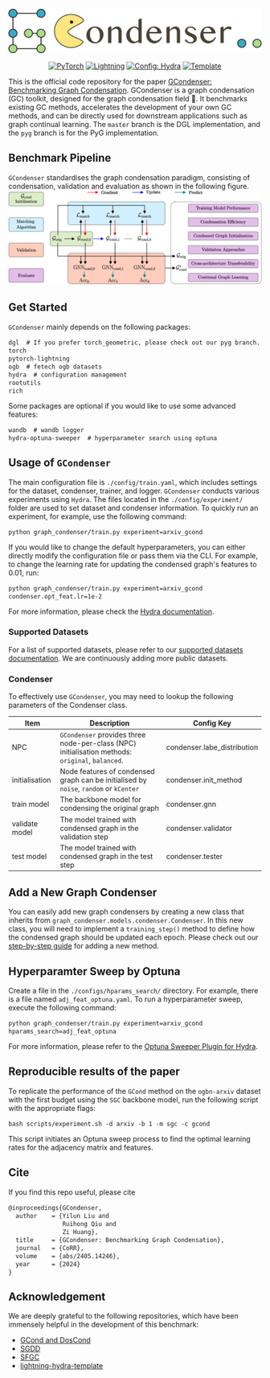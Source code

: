 <p align="center">
  <img src="./figs/logo.png" />
</p>

<div align="center">
<a href="https://pytorch.org/get-started/locally/"><img alt="PyTorch" src="https://img.shields.io/badge/PyTorch-ee4c2c?logo=pytorch&logoColor=white"></a>
<a href="https://pytorchlightning.ai/"><img alt="Lightning" src="https://img.shields.io/badge/-Lightning-792ee5?logo=pytorchlightning&logoColor=white"></a>
<a href="https://hydra.cc/"><img alt="Config: Hydra" src="https://img.shields.io/badge/Config-Hydra-89b8cd"></a>
<a href="https://github.com/ashleve/lightning-hydra-template"><img alt="Template" src="https://img.shields.io/badge/-Lightning--Hydra--Template-017F2F?style=flat&logo=github&labelColor=gray"></a><br>
<!-- [![Paper](http://img.shields.io/badge/paper-arxiv.1001.2234-B31B1B.svg)]() -->

</div>

This is the official code repository for the paper [GCondenser: Benchmarking Graph Condensation](https://arxiv.org/abs/2405.14246). GCondenser is a graph condensation (GC) toolkit, designed for the graph condensation field 🚀. It benchmarks existing GC methods, accelerates the development of your own GC methods, and can be directly used for downstream applications such as graph continual learning. The `master` branch is the DGL implementation, and the `pyg` branch is for the PyG implementation.

## Benchmark Pipeline
`GCondenser` standardises the graph condensation paradigm, consisting of condensation, validation and evaluation as shown in the following figure.
![GCondenser Pipline](./figs/GCB-pipline.png)

## Get Started
`GCondenser` mainly depends on the following packages:
```
dgl  # If you prefer torch_geometric, please check out our pyg branch.
torch
pytorch-lightning
ogb  # fetech ogb datasets
hydra  # configuration management
rootutils
rich
```

Some packages are optional if you would like to use some advanced features:
```
wandb  # wandb logger
hydra-optuna-sweeper  # hyperparameter search using optuna
```

## Usage of `GCondenser`
The main configuration file is `./config/train.yaml`, which includes settings for the dataset, condenser, trainer, and logger. `GCondenser` conducts various experiments using `Hydra`. The files located in the `./config/experiment/` folder are used to set dataset and condenser information. To quickly run an experiment, for example, use the following command:
```
python graph_condenser/train.py experiment=arxiv_gcond
```
If you would like to change the default hyperparameters, you can either directly modify the configuration file or pass them via the CLI. For example, to change the learning rate for updating the condensed graph's features to 0.01, run:
```
python graph_condenser/train.py experiment=arxiv_gcond condenser.opt_feat.lr=1e-2
```
For more information, please check the [Hydra documentation](https://hydra.cc/docs/intro/).

### Supported Datasets
For a list of supported datasets, please refer to our [supported datasets documentation](./docs/dataset.md). We are continuously adding more public datasets.

### Condenser
To effectively use `GCondenser`, you may need to lookup the following parameters of the Condenser class.

| Item           | Description                                                                                                   | Config Key                  |
| -------------- | ------------------------------------------------------------------------------------------------------------- | --------------------------- |
| NPC            | `GCondenser` provides three node-per-class (NPC) initialisation methods: `original`, `balanced`. | condenser.labe_distribution |
| initialisation | Node features of condensed graph can be initialised by `noise`, `random` or `kCenter`                           | condenser.init_method       |
| train model    | The backbone model for condensing the original graph                                                          | condenser.gnn               |
| validate model | The model trained with condensed graph in the validation step                                                 | condenser.validator           |
| test model     | The model trained with condensed graph in the test step                                                       | condenser.tester |

## Add a New Graph Condenser
You can easily add new graph condensers by creating a new class that inherits from `graph_condenser.models.condenser.Condenser`. In this new class, you will need to implement a `training_step()` method to define how the condensed graph should be updated each epoch. Please check out our [step-by-step guide](./docs/new-condenser.md) for adding a new method.

## Hyperparamter Sweep by Optuna
Create a file in the `./configs/hparams_search/` directory. For example, there is a file named `adj_feat_optuna.yaml`. To run a hyperparameter sweep, execute the following command:
```
python graph_condenser/train.py experiment=arxiv_gcond hparams_search=adj_feat_optuna
```
For more information, please refer to the [Optuna Sweeper Plugin for Hydra](https://hydra.cc/docs/plugins/optuna_sweeper/).

## Reproducible results of the paper
To replicate the performance of the `GCond` method on the `ogbn-arxiv` dataset with the first budget using the `SGC` backbone model, run the following script with the appropriate flags:
```
bash scripts/experiment.sh -d arxiv -b 1 -m sgc -c gcond
```
This script initiates an Optuna sweep process to find the optimal learning rates for the adjacency matrix and features.

## Cite
If you find this repo useful, please cite

```
@inproceedings{GCondenser,
  author    = {Yilun Liu and
               Ruihong Qiu and
               Zi Huang},
  title     = {GCondenser: Benchmarking Graph Condensation},
  journal   = {CoRR},
  volume    = {abs/2405.14246},
  year      = {2024}
}
```

## Acknowledgement
We are deeply grateful to the following repositories, which have been immensely helpful in the development of this benchmark:
- [GCond and DosCond](https://github.com/ChandlerBang/GCond)
- [SGDD](https://github.com/RingBDStack/SGDD)
- [SFGC](https://github.com/Amanda-Zheng/SFGC)
- [lightning-hydra-template](https://github.com/ashleve/lightning-hydra-template)
